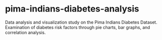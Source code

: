 # pima-indians-diabetes-analysis
 Data analysis and visualization study on the Pima Indians Diabetes Dataset. Examination of diabetes risk factors through pie charts, bar graphs, and correlation analysis.
